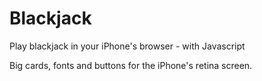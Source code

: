# Blackjack
Play blackjack in your iPhone's browser - with Javascript

Big cards, fonts and buttons for the iPhone's retina screen.
